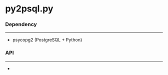 # py2psql.py

<script type="text/javascript" src="../js/general.js"></script>

### Dependency
---

* psycopg2 (PostgreSQL + Python)

### API
---

*

